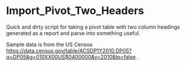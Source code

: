 # Import_Pivot_Two_Headers
Quick and dirty script for taking a pivot table with two column headings generated as a report and parse into something useful.

Sample data is from the US Census https://data.census.gov/table/ACSDP1Y2010.DP05?q=DP05&g=010XX00US$0400000&y=2010&tp=false .
